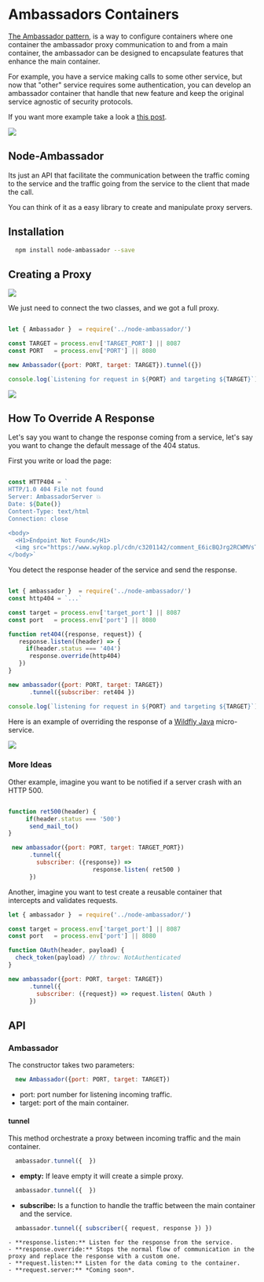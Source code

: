 # Ambassadors Containers


[The Ambassador pattern](https://ai.google/research/pubs/pub45406), is a way to configure containers where one container the ambassador proxy communication to and from a main container, the ambassador can be designed to encapsulate features that enhance the main container.

For example, you have a service making calls to some other service, but now that "other" service requires some authentication, you can develop an ambassador container that handle that new feature and keep the original service agnostic of security protocols.

If you want more example take a look a [this post](https://cesarvr.io/post/istio-2/).

![](https://github.com/cesarvr/hugo-blog/blob/master/static/istio-2/ambassador.png)

## Node-Ambassador

Its just an API that facilitate the communication between the traffic coming to the service and the traffic going from the service to the client that made the call.

You can think of it as a easy library to create and manipulate proxy servers.

## Installation

```sh
  npm install node-ambassador --save
```



## Creating a Proxy

![](https://raw.githubusercontent.com/cesarvr/hugo-blog/master/static/istio-2/relationship-objects.png)

We just need to connect the two classes, and we got a full proxy.

```js

let { Ambassador }  = require('../node-ambassador/')

const TARGET = process.env['TARGET_PORT'] || 8087
const PORT   = process.env['PORT'] || 8080

new Ambassador({port: PORT, target: TARGET}).tunnel({})

console.log(`Listening for request in ${PORT} and targeting ${TARGET}`)

```

![](https://github.com/cesarvr/hugo-blog/blob/master/static/istio-2/proxy-v1.gif)

## How To Override A Response

Let's say you want to change the response coming from a service, let's say you want to change the default message of the 404 status.

First you write or load the page:


```js

const HTTP404 = `
HTTP/1.0 404 File not found
Server: AmbassadorServer 💥
Date: ${Date()}
Content-Type: text/html
Connection: close

<body>
  <H1>Endpoint Not Found</H1>
  <img src="https://www.wykop.pl/cdn/c3201142/comment_E6icBQJrg2RCWMVsTm4mA3XdC9yQKIjM.gif">
</body>`
```

You detect the response header of the service and send the response.

```js

let { ambassador }  = require('../node-ambassador/')
const http404 = `...`

const target = process.env['target_port'] || 8087
const port   = process.env['port'] || 8080

function ret404({response, request}) {
   response.listen((header) => {
     if(header.status === '404')
      response.override(http404)
   })
}

new ambassador({port: PORT, target: TARGET})
      .tunnel({subscriber: ret404 })

console.log(`listening for request in ${PORT} and targeting ${TARGET}`)


```

Here is an example of overriding the response of a [Wildfly Java](https://www.google.com/url?sa=t&rct=j&q=&esrc=s&source=web&cd=1&cad=rja&uact=8&ved=2ahUKEwjo1fqdg-PeAhUHLVAKHV0OCk8QFjAAegQIChAB&url=http%3A%2F%2Fwildfly.org%2F&usg=AOvVaw0_um9NB2aqGeJRcMk6CPHb) micro-service.

![](https://raw.githubusercontent.com/cesarvr/ambassador/master/assets/final.gif)

### More Ideas

Other example, imagine you want to be notified if a server crash with an HTTP 500.

```js

function ret500(header) {
     if(header.status === '500')
      send_mail_to()
}

 new ambassador({port: PORT, target: TARGET_PORT})
      .tunnel({
        subscriber: ({response}) =>
                        response.listen( ret500 )
      })

```

Another, imagine you want to test create a reusable container that intercepts and validates requests.

```js
let { ambassador }  = require('../node-ambassador/')

const target = process.env['target_port'] || 8087
const port   = process.env['port'] || 8080

function OAuth(header, payload) {
  check_token(payload) // throw: NotAuthenticated   
}

new ambassador({port: PORT, target: TARGET})
      .tunnel({
        subscriber: ({request}) => request.listen( OAuth )
      })
```

## API

### Ambassador

The constructor takes two parameters:

```js
  new Ambassador({port: PORT, target: TARGET})
```

 - port: port number for listening incoming traffic.
 - target: port of the main container.


#### tunnel

This method orchestrate a proxy between incoming traffic and the main container.

```js
  ambassador.tunnel({  })
```
  - **empty:** If leave empty it will create a simple proxy.

 ```js
   ambassador.tunnel({  })
 ```
  - **subscribe:** Is a function to handle the traffic between the main container and the service.    

 ```js
   ambassador.tunnel({ subscriber({ request, response }) })
 ```
    - **response.listen:** Listen for the response from the service.
    - **response.override:** Stops the normal flow of communication in the proxy and replace the response with a custom one.
    - **request.listen:** Listen for the data coming to the container.
    - **request.server:** *Coming soon*.
